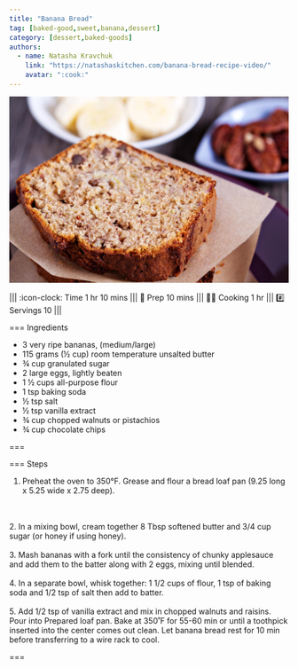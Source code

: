 ```yaml
---
title: "Banana Bread"
tag: [baked-good,sweet,banana,dessert]
category: [dessert,baked-goods]
authors:
  - name: Natasha Kravchuk
    link: "https://natashaskitchen.com/banana-bread-recipe-video/"
    avatar: ":cook:"
---
```


![](img/banana-bread.jpg)

||| :icon-clock: Time
1 hr 10 mins
||| :knife: Prep
10 mins
||| :cook: Cooking
1 hr
||| :hash: Servings
10
|||


=== Ingredients

- 3 very ripe bananas, (medium/large)
- 115 grams (½ cup) room temperature unsalted butter
- ¾ cup granulated sugar
- 2 large eggs, lightly beaten
- 1 ½ cups all-purpose flour
- 1 tsp baking soda
- ½ tsp salt
- ½ tsp vanilla extract
- ¾ cup chopped walnuts or pistachios 
- ¾ cup chocolate chips

===

=== Steps

1. Preheat the oven to 350°F. Grease and flour a bread loaf pan (9.25 long x 5.25 wide x 2.75 deep).
<br>
<br>
2. In a mixing bowl, cream together 8 Tbsp softened butter and 3/4 cup sugar (or honey if using honey).
<br>
<br>
3. Mash bananas with a fork until the consistency of chunky applesauce and add them to the batter along with 2 eggs, mixing until blended. 
<br>
<br>
4. In a separate bowl, whisk together: 1 1/2 cups of flour, 1 tsp of baking soda and 1/2 tsp of salt then add to batter.
<br>
<br>
5. Add 1/2 tsp of vanilla extract and mix in chopped walnuts and raisins. Pour into Prepared loaf pan. Bake at 350˚F for 55-60 min or until a toothpick inserted into the center comes out clean. Let banana bread rest for 10 min before transferring to a wire rack to cool.

===
